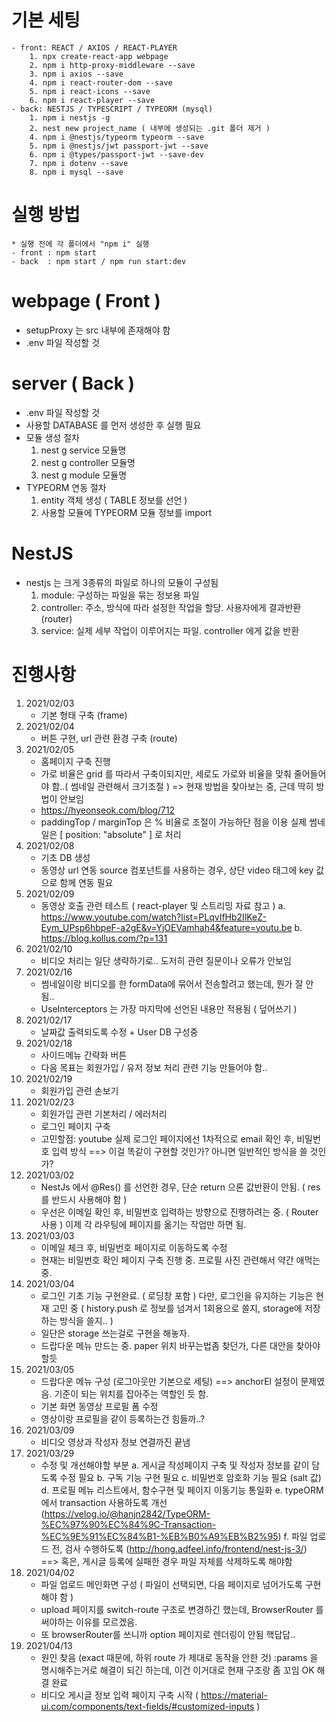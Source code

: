 # 기본 세팅
    - front: REACT / AXIOS / REACT-PLAYER
        1. npx create-react-app webpage
        2. npm i http-proxy-middleware --save
        3. npm i axios --save
        4. npm i react-router-dom --save
        5. npm i react-icons --save
        6. npm i react-player --save
    - back: NESTJS / TYPESCRIPT / TYPEORM (mysql)
        1. npm i nestjs -g
        2. nest new project_name ( 내부에 생성되는 .git 폴더 제거 )
        4. npm i @nestjs/typeorm typeorm --save
        5. npm i @nestjs/jwt passport-jwt --save
        6. npm i @types/passport-jwt --save-dev
        7. npm i dotenv --save
        8. npm i mysql --save
        
# 실행 방법
    * 실행 전에 각 폴더에서 "npm i" 실행 
    - front : npm start
    - back  : npm start / npm run start:dev

# webpage ( Front )
- setupProxy 는 src 내부에 존재해야 함
- .env 파일 작성할 것

# server ( Back )
- .env 파일 작성할 것
- 사용할 DATABASE 를 먼저 생성한 후 실행 필요
- 모듈 생성 절차
    1. nest g service 모듈명
    2. nest g controller 모듈명
    3. nest g module 모듈명
- TYPEORM 연동 절차
    1. entity 객체 생성 ( TABLE 정보를 선언 )
    2. 사용할 모듈에 TYPEORM 모듈 정보를 import

# NestJS
- nestjs 는 크게 3종류의 파일로 하나의 모듈이 구성됨
    1. module: 구성하는 파일을 묶는 정보용 파일
    2. controller: 주소, 방식에 따라 설정한 작업을 할당. 사용자에게 결과반환 (router)
    3. service: 실제 세부 작업이 이루어지는 파일. controller 에게 값을 반환

# 진행사항
1. 2021/02/03
    - 기본 형태 구축 (frame)
2. 2021/02/04
    - 버튼 구현, url 관련 환경 구축 (route)
3. 2021/02/05
    - 홈페이지 구축 진행
    - 가로 비율은 grid 를 따라서 구축이되지만, 세로도 가로와 비율을 맞춰 줄어들어야 함..( 썸네일 관련해서 크기조절 )
        => 현재 방법을 찾아보는 중, 근데 딱히 방법이 안보임
    - https://hyeonseok.com/blog/712
    - paddingTop / marginTop 은 % 비율로 조절이 가능하단 점을 이용
      실제 썸네일은 [ position: "absolute" ] 로 처리
4. 2021/02/08
    - 기초 DB 생성
    - 동영상 url 연동
      source 컴포넌트를 사용하는 경우, 상단 video 태그에 key 값으로 함께 연동 필요
5. 2021/02/09
    - 동영상 호출 관련 테스트 ( react-player 및 스트리밍 자료 참고 )
    a. https://www.youtube.com/watch?list=PLqvIfHb2IlKeZ-Eym_UPsp6hbpeF-a2gE&v=YjOEVamhah4&feature=youtu.be
    b. https://blog.kollus.com/?p=131
6. 2021/02/10
    - 비디오 처리는 일단 생략하기로.. 도저히 관련 질문이나 오류가 안보임
7. 2021/02/16
    - 썸네일이랑 비디오를 한 formData에 묶어서 전송할려고 했는데, 뭔가 잘 안됨..
    - UseInterceptors 는 가장 마지막에 선언된 내용만 적용됨 ( 덮어쓰기 )
8. 2021/02/17
    - 날짜값 출력되도록 수정 + User DB 구성중
9. 2021/02/18
    - 사이드메뉴 간략화 버튼
    - 다음 목표는 회원가입 / 유저 정보 처리 관련 기능 만들어야 함..
10. 2021/02/19
    - 회원가입 관련 손보기
11. 2021/02/23
    - 회원가입 관련 기본처리 / 에러처리
    - 로그인 페이지 구축
    - 고민할점:
        youtube 실제 로그인 페이지에선 1차적으로 email 확인 후, 비밀번호 입력 방식
        ==> 이걸 똑같이 구현할 것인가? 아니면 일반적인 방식을 쓸 것인가?
12. 2021/03/02
    - NestJs 에서 @Res() 를 선언한 경우, 단순 return 으론 값반환이 안됨. ( res 를 반드시 사용해야 함 )
    - 우선은 이메일 확인 후, 비밀번호 입력하는 방향으로 진행하려는 중. ( Router 사용 )
      이제 각 라우팅에 페이지를 옮기는 작업만 하면 됨.
13. 2021/03/03
    - 이메일 체크 후, 비밀번호 페이지로 이동하도록 수정
    - 현재는 비밀번호 확인 페이지 구축 진행 중. 프로필 사진 관련해서 약간 애먹는 중.
14. 2021/03/04
    - 로그인 기초 기능 구현완료. ( 로딩창 포함 )
      다만, 로그인을 유지하는 기능은 현재 고민 중
      ( history.push 로 정보를 넘겨서 1회용으로 쓸지, storage에 저장하는 방식을 쓸지.. )
    - 일단은 storage 쓰는걸로 구현을 해놓자.
    - 드랍다운 메뉴 만드는 중. paper 위치 바꾸는법좀 찾던가, 다른 대안을 찾아야할듯
15. 2021/03/05
    - 드랍다운 메뉴 구성 (로그아웃만 기본으로 세팅)
      ==> anchorEl 설정이 문제였음. 기준이 되는 위치를 잡아주는 역할인 듯 함.
    - 기본 화면 동영상 프로필 폼 수정
    - 영상이랑 프로필을 같이 등록하는건 힘들까..?
16. 2021/03/09
    - 비디오 영상과 작성자 정보 연결까진 끝냄
17. 2021/03/29
    - 수정 및 개선해야할 부분
        a. 게시글 작성페이지 구축 및 작성자 정보를 같이 담도록 수정 필요
        b. 구독 기능 구현 필요
        c. 비밀번호 암호화 기능 필요 (salt 값)
        d. 프로필 메뉴 리스트에서, 함수구현 및 페이지 이동기능 통일화
        e. typeORM 에서 transaction 사용하도록 개선 (https://velog.io/@hanjn2842/TypeORM-%EC%97%90%EC%84%9C-Transaction-%EC%9E%91%EC%84%B1-%EB%B0%A9%EB%B2%95)
        f. 파일 업로드 전, 검사 수행하도록 (http://hong.adfeel.info/frontend/nest-js-3/)
            ==> 혹은, 게시글 등록에 실패한 경우 파일 자체를 삭제하도록 해야함
18. 2021/04/02
    - 파일 업로드 메인화면 구성
      ( 파일이 선택되면, 다음 페이지로 넘어가도록 구현해야 함 )
    - upload 페이지를 switch-route 구조로 변경하긴 했는데, BrowserRouter 를 써야하는 이유를 모르겠음.
    - 또 browserRouter를 쓰니까 option 페이지로 렌더링이 안됨 핵답답..
19. 2021/04/13
    - 원인 찾음 (exact 때문에, 하위 route 가 제대로 동작을 안한 것)
      :params 을 명시해주는거로 해결이 되긴 하는데, 이건 이거대로 현재 구조랑 좀 꼬임
      OK 해결 완료
    - 비디오 게시글 정보 입력 페이지 구축 시작
      ( https://material-ui.com/components/text-fields/#customized-inputs )